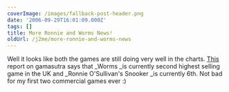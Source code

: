 ```yaml
---
coverImage: /images/fallback-post-header.png
date: '2006-09-29T16:01:09.000Z'
tags: []
title: More Ronnie and Worms News!
oldUrl: /j2me/more-ronnie-and-worms-news
---
```


Well it looks like both the games are still doing very well in the charts. [This](https://www.gamasutra.com/php-bin/news_index.php?story=10685) report on gamasutra says that \_Worms \_is currently second highest selling game in the UK and \_Ronnie O'Sullivan's Snooker \_is currently 6th. Not bad for my first two commercial games ever :)
